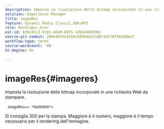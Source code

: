 ```yaml
---
description: Imposta la risoluzione delle bitmap incorporate in una richiesta Web da stampare.
solution: Experience Manager
title: imageRes
feature: Dynamic Media Classic,SDK/API
role: Developer,User
exl-id: bd9c83c3-b1b5-4649-8975-1452e4dd59b1
source-git-commit: 206e4643e3926cb85b4be2189743578f88180be7
workflow-type: tm+mt
source-wordcount: '48'
ht-degree: 0%

---
```


# imageRes{#imageres}

Imposta la risoluzione delle bitmap incorporate in una richiesta Web da stampare.

` imageRes=< *`numero`*>`

Si consiglia 300 per la stampa. Maggiore è il numero, maggiore è il tempo necessario per il rendering dell&#39;immagine.
